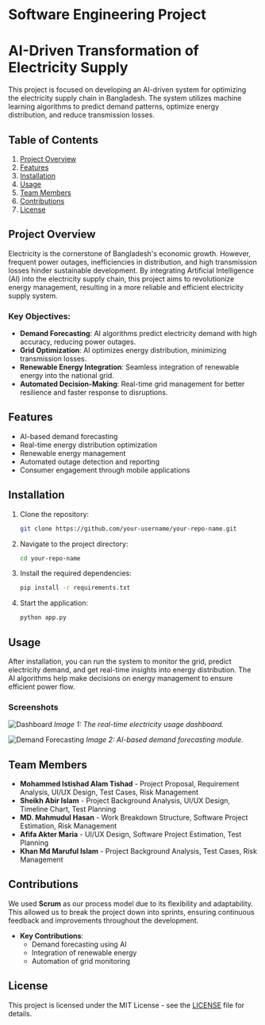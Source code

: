 # Software Engineering Project

# AI-Driven Transformation of Electricity Supply

This project is focused on developing an AI-driven system for optimizing the electricity supply chain in Bangladesh. The system utilizes machine learning algorithms to predict demand patterns, optimize energy distribution, and reduce transmission losses.

## Table of Contents
1. [Project Overview](#project-overview)
2. [Features](#features)
3. [Installation](#installation)
4. [Usage](#usage)
5. [Team Members](#team-members)
6. [Contributions](#contributions)
7. [License](#license)

## Project Overview

Electricity is the cornerstone of Bangladesh's economic growth. However, frequent power outages, inefficiencies in distribution, and high transmission losses hinder sustainable development. By integrating Artificial Intelligence (AI) into the electricity supply chain, this project aims to revolutionize energy management, resulting in a more reliable and efficient electricity supply system.

### Key Objectives:
- **Demand Forecasting**: AI algorithms predict electricity demand with high accuracy, reducing power outages.
- **Grid Optimization**: AI optimizes energy distribution, minimizing transmission losses.
- **Renewable Energy Integration**: Seamless integration of renewable energy into the national grid.
- **Automated Decision-Making**: Real-time grid management for better resilience and faster response to disruptions.

## Features
- AI-based demand forecasting
- Real-time energy distribution optimization
- Renewable energy management
- Automated outage detection and reporting
- Consumer engagement through mobile applications

## Installation

1. Clone the repository:
    ```bash
    git clone https://github.com/your-username/your-repo-name.git
    ```
2. Navigate to the project directory:
    ```bash
    cd your-repo-name
    ```
3. Install the required dependencies:
    ```bash
    pip install -r requirements.txt
    ```
4. Start the application:
    ```bash
    python app.py
    ```

## Usage

After installation, you can run the system to monitor the grid, predict electricity demand, and get real-time insights into energy distribution. The AI algorithms help make decisions on energy management to ensure efficient power flow.

### Screenshots
![Dashboard](images/dashboard.png)
*Image 1: The real-time electricity usage dashboard.*

![Demand Forecasting](images/demand_forecasting.png)
*Image 2: AI-based demand forecasting module.*

## Team Members

- **Mohammed Istishad Alam Tishad** - Project Proposal, Requirement Analysis, UI/UX Design, Test Cases, Risk Management
- **Sheikh Abir Islam** - Project Background Analysis, UI/UX Design, Timeline Chart, Test Planning
- **MD. Mahmudul Hasan** - Work Breakdown Structure, Software Project Estimation, Risk Management
- **Afifa Akter Maria** - UI/UX Design, Software Project Estimation, Test Planning
- **Khan Md Maruful Islam** - Project Background Analysis, Test Cases, Risk Management

## Contributions

We used **Scrum** as our process model due to its flexibility and adaptability. This allowed us to break the project down into sprints, ensuring continuous feedback and improvements throughout the development.

- **Key Contributions**:
  - Demand forecasting using AI
  - Integration of renewable energy
  - Automation of grid monitoring

## License
This project is licensed under the MIT License - see the [LICENSE](LICENSE) file for details.
